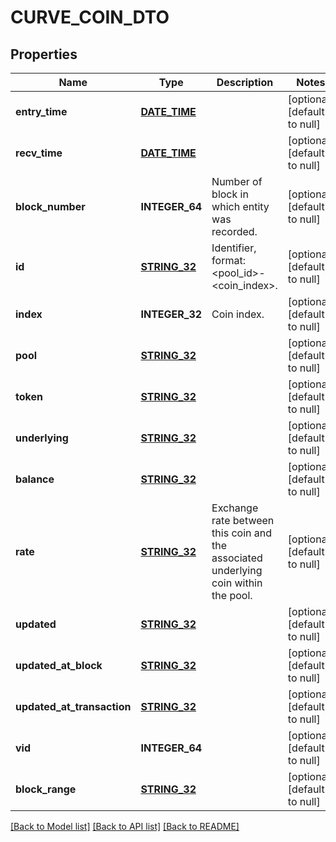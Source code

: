 # CURVE_COIN_DTO

## Properties
Name | Type | Description | Notes
------------ | ------------- | ------------- | -------------
**entry_time** | [**DATE_TIME**](DATE_TIME.md) |  | [optional] [default to null]
**recv_time** | [**DATE_TIME**](DATE_TIME.md) |  | [optional] [default to null]
**block_number** | **INTEGER_64** | Number of block in which entity was recorded. | [optional] [default to null]
**id** | [**STRING_32**](STRING_32.md) | Identifier, format: &lt;pool_id&gt;-&lt;coin_index&gt;. | [optional] [default to null]
**index** | **INTEGER_32** | Coin index. | [optional] [default to null]
**pool** | [**STRING_32**](STRING_32.md) |  | [optional] [default to null]
**token** | [**STRING_32**](STRING_32.md) |  | [optional] [default to null]
**underlying** | [**STRING_32**](STRING_32.md) |  | [optional] [default to null]
**balance** | [**STRING_32**](STRING_32.md) |  | [optional] [default to null]
**rate** | [**STRING_32**](STRING_32.md) | Exchange rate between this coin and the associated underlying coin within the pool. | [optional] [default to null]
**updated** | [**STRING_32**](STRING_32.md) |  | [optional] [default to null]
**updated_at_block** | [**STRING_32**](STRING_32.md) |  | [optional] [default to null]
**updated_at_transaction** | [**STRING_32**](STRING_32.md) |  | [optional] [default to null]
**vid** | **INTEGER_64** |  | [optional] [default to null]
**block_range** | [**STRING_32**](STRING_32.md) |  | [optional] [default to null]

[[Back to Model list]](../README.md#documentation-for-models) [[Back to API list]](../README.md#documentation-for-api-endpoints) [[Back to README]](../README.md)


